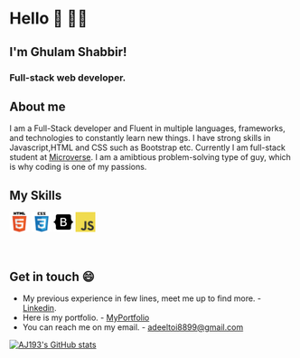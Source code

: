 # Hello :wave: :technologist:
<h2>I'm Ghulam Shabbir! </h2>
<h3>Full-stack web developer. </h3>

<!--
**AJ193/AJ193** is a ✨ _special_ ✨ repository because its `README.md` (this file) appears on your GitHub profile.
-->


## About me

I am a Full-Stack developer and Fluent in multiple languages, frameworks, and technologies to constantly learn new things. I have strong skills in Javascript,HTML and CSS such as Bootstrap etc. Currently I am full-stack student at [Microverse](https://www.microverse.org). I am a amibtious problem-solving type of guy, which is why coding is one of my passions.

<div>
 <h2>My Skills</h2>
  <div>
  <code><img height="35" src="https://raw.githubusercontent.com/github/explore/80688e429a7d4ef2fca1e82350fe8e3517d3494d/topics/html/html.png"></code>
    <code><img height="35" src="https://raw.githubusercontent.com/github/explore/80688e429a7d4ef2fca1e82350fe8e3517d3494d/topics/css/css.png"></code>
    <code><img height="35" src="https://raw.githubusercontent.com/devicons/devicon/master/icons/bootstrap/bootstrap-plain.svg" alt="bootstrap"></code>
    <code><img height="35" src="https://raw.githubusercontent.com/github/explore/80688e429a7d4ef2fca1e82350fe8e3517d3494d/topics/javascript/javascript.png"></code>
  </div>
  <br/>
  </div>
</div>
<br/>



## Get in touch 😄

- My previous experience in few lines, meet me up to find more. - [Linkedin](https://www.linkedin.com/in/ghulam-shabbir-225264247/).
- Here is my portfolio. - [MyPortfolio](https://github.com/AJ193/new-portfolio)
- You can reach me on my email. - adeeltoi8899@gmail.com

[![AJ193's GitHub stats](https://github-readme-stats.vercel.app/api?username=AJ193)](https://github.com/AJ193/github-readme-stats)
